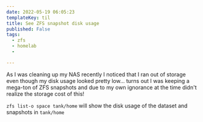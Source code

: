 ```yaml
---
date: 2022-05-19 06:05:23
templateKey: til
title: See ZFS snapshot disk usage
published: False
tags:
  - zfs
  - homelab
  - 

---
```


As I was cleaning up my NAS recently I noticed that I ran out of storage even
though my disk usage looked pretty low... turns out I was keeping a mega-ton of
ZFS snapshots and due to my own ignorance at the time didn't realize the
storage cost of this!

`zfs list-o space tank/home` will show the disk usage of the dataset and snapshots in `tank/home`

